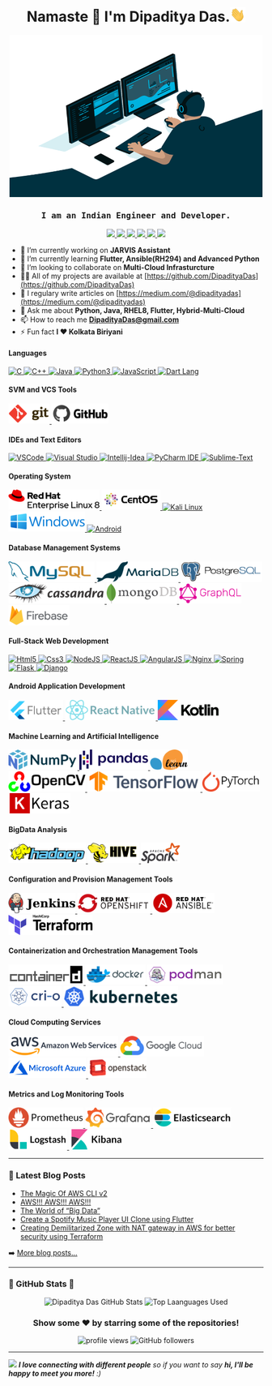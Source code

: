 <h1 align="center">Namaste 🙏 I'm Dipaditya Das.<img src="https://github.com/DipadityaDas/DipadityaDas/raw/master/img/wave.gif" width="6%"></h1>
<p align="center"><img alt="GIF" src="https://github.com/DipadityaDas/DipadityaDas/raw/master/img/code.gif" width="500" height="320"/></p>
<h3 align="center"><samp>I am an Indian Engineer and Developer.</samp></h3>

<div align="center">

[ <img src="https://img.icons8.com/color/100/000000/medium-logo.svg"    width="30"> ](https://dipadityadas.medium.com/)
[ <img src="https://img.icons8.com/fluent/100/000000/twitter.svg"       width="30"> ](https://twitter.com/dipadityadas)
[ <img src="https://img.icons8.com/fluent/100/000000/linkedin.svg"      width="30"> ](https://linkedin.com/in/DipadityaDas)
[ <img src="https://img.icons8.com/fluent/100/000000/facebook-new.svg"  width="30"> ](https://www.facebook.com/dipaditya.das)
[ <img src="https://img.icons8.com/fluent/100/000000/instagram-new.svg" width="30"> ](https://instagram.com/dipaditya_das/)
[ <img src="https://img.icons8.com/fluent/100/000000/gmail--v2.svg"     width="30"> ](mailto:DipadityaDas@gmail.com)

</div>

- 🔭 I’m currently working on **JARVIS Assistant**
- 🌱 I’m currently learning **Flutter, Ansible(RH294) and Advanced Python**
- 👯 I’m looking to collaborate on **Multi-Cloud Infrasturcture**
- 👨‍💻 All of my projects are available at [https://github.com/DipadityaDas](https://github.com/DipadityaDas)
- 📝 I regulary write articles on [https://medium.com/@dipadityadas](https://medium.com/@dipadityadas)
- 💬 Ask me about **Python, Java, RHEL8, Flutter, Hybrid-Multi-Cloud**
- 📫 How to reach me **DipadityaDas@gmail.com**
- ⚡ Fun fact **I ❤ Kolkata Biriyani**

#### Languages

[ <img height="40" title="C"             alt="C"          src="https://img.icons8.com/color/100/000000/c-programming.svg"       /> ](https://isocpp.org/)
[ <img height="40" title="C++"           alt="C++"        src="https://img.icons8.com/color/100/000000/c-plus-plus-logo.svg"    /> ](https://isocpp.org/)
[ <img height="40" title="Java"          alt="Java"       src="https://img.icons8.com/color/100/000000/java-coffee-cup-logo.svg"/> ](https://www.oracle.com/java/technologies/)
[ <img height="40" title="Python3"       alt="Python3"    src="https://img.icons8.com/color/100/000000/python.svg"              /> ](https://www.python.org/)
[ <img height="40" title="JavaScript"    alt="JavaScript" src="https://img.icons8.com/color/100/000000/javascript.svg"          /> ](https://www.javascript.com/)
[ <img height="40" title="Dart Language" alt="Dart Lang"  src="https://img.icons8.com/color/100/000000/dart.svg"                /> ](https://dart.dev/)

#### SVM and VCS Tools

[ <img height="40" title="Git"    alt="Git"    src="https://github.com/DipadityaDas/DipadityaDas/raw/master/img/git.svg"   /> ](https://git-scm.com/)
[ <img height="40" title="GitHub" alt="GitHub" src="https://github.com/DipadityaDas/DipadityaDas/raw/master/img/github.svg"/> ](https://github.com/)

#### IDEs and Text Editors

[ <img height="40" title="Visual Studio Code" alt="VSCode"        src="https://img.icons8.com/fluent/100/000000/visual-studio-code-2019.svg"/> ](https://code.visualstudio.com/)
[ <img height="40" title="Visual Studio"      alt="Visual Studio" src="https://img.icons8.com/fluent/100/000000/visual-studio-2019.svg"     /> ](https://visualstudio.microsoft.com/vs/)
[ <img height="40" title="Intellij IDEA"      alt="Intellij-Idea" src="https://img.icons8.com/color/100/000000/intellij-idea.svg"           /> ](https://www.jetbrains.com/idea/)
[ <img height="40" title="PyCharm IDE"        alt="PyCharm IDE"   src="https://img.icons8.com/color/100/000000/pycharm.svg"                 /> ](https://www.jetbrains.com/pycharm/)
[ <img height="40" title="Sublime Text"       alt="Sublime-Text"  src="https://img.icons8.com/fluent/100/000000/sublime-text.svg"           /> ](https://www.sublimetext.com/)

#### Operating System

[ <img height="40" title="Red Hat Linux 8" alt="Red Hat Linux" src="https://github.com/DipadityaDas/DipadityaDas/raw/master/img/RHEL8.svg"/> ]()
[ <img height="40" title="CentOS 8"        alt="CentOS 8"      src="https://github.com/DipadityaDas/DipadityaDas/raw/master/img/centos.svg"/> ]()
[ <img height="40" title="Kali Linux"      alt="Kali Linux"    src="https://img.icons8.com/color/100/000000/kali-linux.svg"/> ]()
[ <img height="40" title="Windows 10"      alt="Windows 10"    src="https://github.com/DipadityaDas/DipadityaDas/raw/master/img/Windows.svg"/> ]()
[ <img height="40" title="Android OS"      alt="Android"       src="https://img.icons8.com/fluent/100/000000/android-os.svg"/> ]()

#### Database Management Systems

[ <img height="40" title="MySQL"      alt="MySQL"      src="https://github.com/DipadityaDas/DipadityaDas/raw/master/img/mysql.svg"/> ]()
[ <img height="40" title="MariaDB"    alt="MariaDB"    src="https://github.com/DipadityaDas/DipadityaDas/raw/master/img/mariadb.svg"/> ]()
[ <img height="40" title="PostgreSQL" alt="PostgreSQL" src="https://github.com/DipadityaDas/DipadityaDas/raw/master/img/postgresql.svg"/> ]()
[ <img height="40" title="Cassandra"  alt="Cassandra"  src="https://github.com/DipadityaDas/DipadityaDas/raw/master/img/cassandra.svg"/> ]()
[ <img height="40" title="MongoDB"    alt="MongoDB"    src="https://github.com/DipadityaDas/DipadityaDas/raw/master/img/mongodb.svg"/> ]()
[ <img height="40" title="GraphQL"    alt="GraphQL"    src="https://github.com/DipadityaDas/DipadityaDas/raw/master/img/graphql.svg"/> ]()
[ <img height="40" title="Firebase"   alt="Firebase"   src="https://github.com/DipadityaDas/DipadityaDas/raw/master/img/firebase.svg"/> ]()

#### Full-Stack Web Development

[ <img height="40" title="HTML5"     alt="Html5"     src="https://img.icons8.com/color/100/000000/html-5.svg"/> ]()
[ <img height="40" title="CSS3"      alt="Css3"      src="https://img.icons8.com/color/100/000000/css3.svg"/> ]()
[ <img height="40" title="NodeJS"    alt="NodeJS"    src="https://img.icons8.com/color/100/000000/nodejs.svg"/> ]()
[ <img height="40" title="ReactJS"   alt="ReactJS"   src="https://www.vectorlogo.zone/logos/reactjs/reactjs-ar21.svg"/> ]()
[ <img height="40" title="AngularJS" alt="AngularJS" src="https://www.vectorlogo.zone/logos/angular/angular-ar21.svg"/> ]()
[ <img height="40" title="Nginx"     alt="Nginx"     src="https://www.vectorlogo.zone/logos/nginx/nginx-ar21.svg"/> ]()
[ <img height="40" title="Springio"  alt="Spring"    src="https://www.vectorlogo.zone/logos/springio/springio-ar21.svg"/> ]()
[ <img height="40" title="Flask"     alt="Flask"     src="https://www.vectorlogo.zone/logos/pocoo_flask/pocoo_flask-ar21.svg"/> ]()
[ <img height="40" title="Django"    alt="Django"    src="https://www.vectorlogo.zone/logos/djangoproject/djangoproject-ar21.svg"/> ]()

#### Android Application Development

[ <img height="40" title="Flutter"      alt="Flutter"      src="https://github.com/DipadityaDas/DipadityaDas/raw/master/img/flutter.svg"/> ]()
[ <img height="40" title="React Native" alt="React Native" src="https://github.com/DipadityaDas/DipadityaDas/raw/master/img/react.svg"  /> ]()
[ <img height="40" title="Kotlin"       alt="Kotlin"       src="https://github.com/DipadityaDas/DipadityaDas/raw/master/img/kotlin.svg" /> ]()

#### Machine Learning and Artificial Intelligence

[ <img height="40" title="NumPy"        alt="NumPy"        src="https://github.com/DipadityaDas/DipadityaDas/raw/master/img/numpy.svg"/> ]()
[ <img height="40" title="Pandas"       alt="Pandas"       src="https://github.com/DipadityaDas/DipadityaDas/raw/master/img/pandas.svg"/> ]()
[ <img height="40" title="Scikit-Learn" alt="Scikit-Learn" src="https://github.com/DipadityaDas/DipadityaDas/raw/master/img/scikit.svg"/> ]()
[ <img height="40" title="OpenCV"       alt="OpenCV"       src="https://github.com/DipadityaDas/DipadityaDas/raw/master/img/opencv.svg"/> ]()
[ <img height="40" title="TensorFlow"   alt="Tensorflow"   src="https://github.com/DipadityaDas/DipadityaDas/raw/master/img/tensorflow.svg"/> ]()
[ <img height="40" title="PyTorch"      alt="PyTorch"      src="https://github.com/DipadityaDas/DipadityaDas/raw/master/img/pytorch.svg"/> ]()
[ <img height="40" title="Keras"        alt="Keras"        src="https://github.com/DipadityaDas/DipadityaDas/raw/master/img/keras.svg"/> ]()

#### BigData Analysis

[ <img height="40" title="Apache Hadoop" alt="Apache Hadoop" src="https://github.com/DipadityaDas/DipadityaDas/raw/master/img/hadoop.svg"/> ]()
[ <img height="40" title="Apache Hive"   alt="Apache Hive"   src="https://github.com/DipadityaDas/DipadityaDas/raw/master/img/hive.svg"  /> ]()
[ <img height="40" title="Apache Spark"  alt="Apache Spark"  src="https://github.com/DipadityaDas/DipadityaDas/raw/master/img/spark.svg" /> ]()

#### Configuration and Provision Management Tools

[ <img height="40" title="Jenkins"   alt="Jenkins"   src="https://github.com/DipadityaDas/DipadityaDas/raw/master/img/jenkins.svg"  /> ]()
[ <img height="40" title="OpenShift" alt="OpenShift" src="https://github.com/DipadityaDas/DipadityaDas/raw/master/img/openshift.svg"/> ]()
[ <img height="40" title="Ansible"   alt="Ansible"   src="https://github.com/DipadityaDas/DipadityaDas/raw/master/img/ansible.svg"  /> ]()
[ <img height="40" title="Terraform" alt="Terraform" src="https://github.com/DipadityaDas/DipadityaDas/raw/master/img/terraform.svg"/> ]()

#### Containerization and Orchestration Management Tools

[ <img height="40" title="Containerd" alt="Containerd" src="https://github.com/DipadityaDas/DipadityaDas/raw/master/img/containerd.svg"/> ]()
[ <img height="40" title="Docker"     alt="Docker"     src="https://github.com/DipadityaDas/DipadityaDas/raw/master/img/docker.svg"    /> ]()
[ <img height="40" title="Podman"     alt="Podman"     src="https://github.com/DipadityaDas/DipadityaDas/raw/master/img/podman.svg"    /> ]()
[ <img height="40" title="Cri-O"      alt="Cri-O"      src="https://github.com/DipadityaDas/DipadityaDas/raw/master/img/crio.svg"      /> ]()
[ <img height="40" title="Kubernetes" alt="Kubernetes" src="https://github.com/DipadityaDas/DipadityaDas/raw/master/img/kubernetes.svg"/> ]()

#### Cloud Computing Services

[ <img height="40" title="Amazon Web Service"    alt="AWS"       src="https://github.com/DipadityaDas/DipadityaDas/raw/master/img/aws.svg"      /> ]()
[ <img height="40" title="Google Cloud Platform" alt="GCP"       src="https://github.com/DipadityaDas/DipadityaDas/raw/master/img/gcp.svg"      /> ]()
[ <img height="40" title="Microsoft Azure"       alt="Azure"     src="https://github.com/DipadityaDas/DipadityaDas/raw/master/img/azure.svg"    /> ]()
[ <img height="40" title="Openstack"             alt="Openstack" src="https://github.com/DipadityaDas/DipadityaDas/raw/master/img/openstack.svg"/> ]()

#### Metrics and Log Monitoring Tools

[ <img height="40" title="Prometheus"    alt="Prometheus"    src="https://github.com/DipadityaDas/DipadityaDas/raw/master/img/prometheus.svg"   /> ]()
[ <img height="40" title="Grafana"       alt="Grafana"       src="https://github.com/DipadityaDas/DipadityaDas/raw/master/img/grafana.svg"      /> ]()
[ <img height="40" title="ElasticSearch" alt="Elasticsearch" src="https://github.com/DipadityaDas/DipadityaDas/raw/master/img/elasticsearch.svg"/> ]()
[ <img height="40" title="Logstash"      alt="Logstash"      src="https://github.com/DipadityaDas/DipadityaDas/raw/master/img/logstash.svg"     /> ]()
[ <img height="40" title="Kibana"        alt="Kibana"        src="https://github.com/DipadityaDas/DipadityaDas/raw/master/img/kibana.svg"       /> ]()

---

### 📕 Latest Blog Posts

<!-- BLOG-POST-LIST:START -->
- [The Magic Of AWS CLI v2](https://medium.com/@dipadityadas/the-magic-of-aws-cli-v2-2b51df40c522?source=rss-78dbd39bd990------2)
- [AWS!!! AWS!!! AWS!!!](https://medium.com/@dipadityadas/aws-aws-aws-8b5396a7730c?source=rss-78dbd39bd990------2)
- [The World of “Big Data”](https://medium.com/@dipadityadas/the-world-of-big-data-e738fe725c93?source=rss-78dbd39bd990------2)
- [Create a Spotify Music Player UI Clone using Flutter](https://medium.com/@dipadityadas/create-a-spotify-music-player-ui-clone-using-flutter-46a6e4633e69?source=rss-78dbd39bd990------2)
- [Creating Demilitarized Zone with NAT gateway in AWS for better security using Terraform](https://medium.com/@dipadityadas/creating-demilitarized-zone-with-nat-gateway-in-aws-for-better-security-using-terraform-5b78df29849?source=rss-78dbd39bd990------2)
<!-- BLOG-POST-LIST:END -->

➡️ [More blog posts...](https://dipadityadas.medium.com/)

---

### 🚀 GitHub Stats 🚀

<div align="center">
<img alt="Dipaditya Das GitHub Stats" src="https://github-readme-stats-5i0uvjfd7.vercel.app/api?username=dipadityadas&theme=radical&hide=prs&show_icons=true&hide_border=true&include_all_commits=true&cache_seconds=60&text_color=a9fef7&icon_color=f8d847"/>
<img alt="Top Laanguages Used" src="https://github-readme-stats.dipadityadas.vercel.app/api/top-langs/?username=dipadityadas&layout=compact&theme=radical&hide_border=true&cache_seconds=1800&langs_count=8">
</div>
<div align="center">

### Show some ❤️ by starring some of the repositories!

<img src="https://gpvc.arturio.dev/dipadityadas" alt="profile views"/>  <img alt="GitHub followers" src="https://img.shields.io/github/followers/dipadityadas?style=social"/> 

</div>

---

<img src="https://media.giphy.com/media/LnQjpWaON8nhr21vNW/giphy.gif" width="60"> <em><b>I love connecting with different people</b> so if you want to say <b>hi, I'll be happy to meet you more!</b> :)</em>
